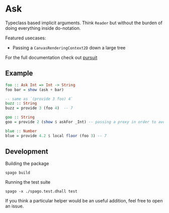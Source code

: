 # Ask

Typeclass based implicit arguments. Think `Reader` but without the burden of doing everything inside do-notation.

Featured usecases:

- Passing a `CanvasRenderingContext2D` down a large tree

For the full documentation check out [pursuit](https://pursuit.purescript.org/packages/purescript-ask/1.0.0)

## Example

```purescript
foo :: Ask Int => Int -> String
foo bar = show (ask + bar)

-- same as `(provide 3 foo) 4`
buzz :: String
buzz = provide 3 (foo 4)  -- 7

goo :: String
goo = provide 2 (show $ askFor _Int) -- passing a proxy in order to avoid a type annotation

blue :: Number
blue = provide 4.2 $ local floor (foo 3) -- 7
```

## Development

Building the package

```
spago build
```

Running the test suite

```
spago -x ./spago.test.dhall test
```

If you think a particular helper would be an useful addition, feel free to open an issue.
